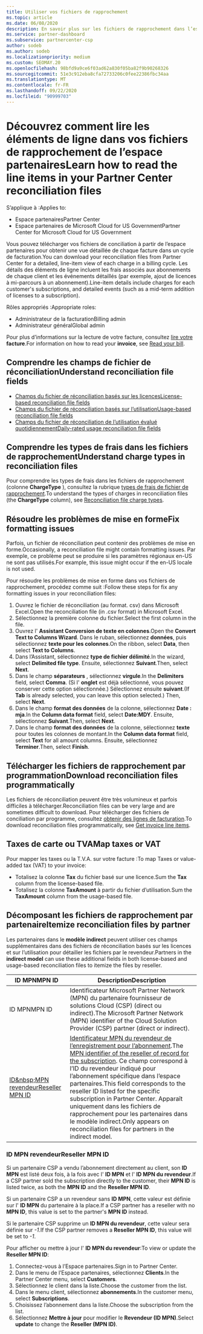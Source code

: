 ```yaml
---
title: Utiliser vos fichiers de rapprochement
ms.topic: article
ms.date: 06/08/2020
description: En savoir plus sur les fichiers de rapprochement dans l’espace partenaires et sur l’interprétation des affichages détaillés des lignes de facturation pour un cycle de facturation donné.
ms.service: partner-dashboard
ms.subservice: partnercenter-csp
author: sodeb
ms.author: sodeb
ms.localizationpriority: medium
ms.custom: SEOMAY.20
ms.openlocfilehash: 98bfd9a9ce6f03ad62a830f05ba82f9b90268326
ms.sourcegitcommit: 51e3c912eba8cfa72733206c0fee22386fbc34aa
ms.translationtype: MT
ms.contentlocale: fr-FR
ms.lasthandoff: 09/22/2020
ms.locfileid: "90999703"
---
```

# <a name="learn-how-to-read-the-line-items-in-your-partner-center-reconciliation-files"></a><span data-ttu-id="cd3c8-103">Découvrez comment lire les éléments de ligne dans vos fichiers de rapprochement de l’espace partenaires</span><span class="sxs-lookup"><span data-stu-id="cd3c8-103">Learn how to read the line items in your Partner Center reconciliation files</span></span>

<span data-ttu-id="cd3c8-104">S’applique à :</span><span class="sxs-lookup"><span data-stu-id="cd3c8-104">Applies to:</span></span>

- <span data-ttu-id="cd3c8-105">Espace partenaires</span><span class="sxs-lookup"><span data-stu-id="cd3c8-105">Partner Center</span></span>
- <span data-ttu-id="cd3c8-106">Espace partenaires de Microsoft Cloud for US Government</span><span class="sxs-lookup"><span data-stu-id="cd3c8-106">Partner Center for Microsoft Cloud for US Government</span></span>

<span data-ttu-id="cd3c8-107">Vous pouvez télécharger vos fichiers de conciliation à partir de l’espace partenaires pour obtenir une vue détaillée de chaque facture dans un cycle de facturation.</span><span class="sxs-lookup"><span data-stu-id="cd3c8-107">You can download your reconciliation files from Partner Center for a detailed, line-item view of each charge in a billing cycle.</span></span> <span data-ttu-id="cd3c8-108">Les détails des éléments de ligne incluent les frais associés aux abonnements de chaque client et les événements détaillés (par exemple, ajout de licences à mi-parcours à un abonnement).</span><span class="sxs-lookup"><span data-stu-id="cd3c8-108">Line-item details include charges for each customer's subscriptions, and detailed events (such as a mid-term addition of licenses to a subscription).</span></span>

<span data-ttu-id="cd3c8-109">Rôles appropriés :</span><span class="sxs-lookup"><span data-stu-id="cd3c8-109">Appropriate roles:</span></span>

- <span data-ttu-id="cd3c8-110">Administrateur de la facturation</span><span class="sxs-lookup"><span data-stu-id="cd3c8-110">Billing admin</span></span>
- <span data-ttu-id="cd3c8-111">Administrateur général</span><span class="sxs-lookup"><span data-stu-id="cd3c8-111">Global admin</span></span>

<span data-ttu-id="cd3c8-112">Pour plus d’informations sur la lecture de votre facture, consultez [lire votre](read-your-bill.md) **facture**.</span><span class="sxs-lookup"><span data-stu-id="cd3c8-112">For information on how to read your **invoice**, see [Read your bill](read-your-bill.md).</span></span>

## <a name="understand-reconciliation-file-fields"></a><span data-ttu-id="cd3c8-113">Comprendre les champs de fichier de réconciliation</span><span class="sxs-lookup"><span data-stu-id="cd3c8-113">Understand reconciliation file fields</span></span>

- [<span data-ttu-id="cd3c8-114">Champs du fichier de réconciliation basés sur les licences</span><span class="sxs-lookup"><span data-stu-id="cd3c8-114">License-based reconciliation file fields</span></span>](license-based-recon-files.md)
- [<span data-ttu-id="cd3c8-115">Champs du fichier de réconciliation basés sur l’utilisation</span><span class="sxs-lookup"><span data-stu-id="cd3c8-115">Usage-based reconciliation file fields</span></span>](usage-based-recon-files.md)
- [<span data-ttu-id="cd3c8-116">Champs du fichier de réconciliation de l’utilisation évalué quotidiennement</span><span class="sxs-lookup"><span data-stu-id="cd3c8-116">Daily-rated usage reconciliation file fields</span></span>](daily-rated-usage-recon-files.md)

## <a name="understand-charge-types-in-reconciliation-files"></a><span data-ttu-id="cd3c8-117">Comprendre les types de frais dans les fichiers de rapprochement</span><span class="sxs-lookup"><span data-stu-id="cd3c8-117">Understand charge types in reconciliation files</span></span>

<span data-ttu-id="cd3c8-118">Pour comprendre les types de frais dans les fichiers de rapprochement (colonne **ChargeType** ), consultez la rubrique [types de frais de fichier de rapprochement](recon-file-charge-types.md).</span><span class="sxs-lookup"><span data-stu-id="cd3c8-118">To understand the types of charges in reconciliation files (the **ChargeType** column), see [Reconciliation file charge types](recon-file-charge-types.md).</span></span>

## <a name="fix-formatting-issues"></a><span data-ttu-id="cd3c8-119">Résoudre les problèmes de mise en forme</span><span class="sxs-lookup"><span data-stu-id="cd3c8-119">Fix formatting issues</span></span>

<span data-ttu-id="cd3c8-120">Parfois, un fichier de réconciliation peut contenir des problèmes de mise en forme.</span><span class="sxs-lookup"><span data-stu-id="cd3c8-120">Occasionally, a reconciliation file might contain formatting issues.</span></span> <span data-ttu-id="cd3c8-121">Par exemple, ce problème peut se produire si les paramètres régionaux en-US ne sont pas utilisés.</span><span class="sxs-lookup"><span data-stu-id="cd3c8-121">For example, this issue might occur if the en-US locale is not used.</span></span>

<span data-ttu-id="cd3c8-122">Pour résoudre les problèmes de mise en forme dans vos fichiers de rapprochement, procédez comme suit :</span><span class="sxs-lookup"><span data-stu-id="cd3c8-122">Follow these steps for fix any formatting issues in your reconciliation files:</span></span>

1. <span data-ttu-id="cd3c8-123">Ouvrez le fichier de réconciliation (au format. csv) dans Microsoft Excel.</span><span class="sxs-lookup"><span data-stu-id="cd3c8-123">Open the reconciliation file (in .csv format) in Microsoft Excel.</span></span>
2. <span data-ttu-id="cd3c8-124">Sélectionnez la première colonne du fichier.</span><span class="sxs-lookup"><span data-stu-id="cd3c8-124">Select the first column in the file.</span></span>
3. <span data-ttu-id="cd3c8-125">Ouvrez l' **Assistant Conversion de texte en colonnes**.</span><span class="sxs-lookup"><span data-stu-id="cd3c8-125">Open the **Convert Text to Columns Wizard**.</span></span> <span data-ttu-id="cd3c8-126">Dans le ruban, sélectionnez **données**, puis sélectionnez **texte pour les colonnes**.</span><span class="sxs-lookup"><span data-stu-id="cd3c8-126">On the ribbon, select **Data**, then select **Text to Columns**.</span></span>
4. <span data-ttu-id="cd3c8-127">Dans l’Assistant, sélectionnez **type de fichier délimité**.</span><span class="sxs-lookup"><span data-stu-id="cd3c8-127">In the wizard, select **Delimited file type**.</span></span> <span data-ttu-id="cd3c8-128">Ensuite, sélectionnez **Suivant**.</span><span class="sxs-lookup"><span data-stu-id="cd3c8-128">Then, select **Next**.</span></span>
5. <span data-ttu-id="cd3c8-129">Dans le champ **séparateurs** , sélectionnez **virgule**.</span><span class="sxs-lookup"><span data-stu-id="cd3c8-129">In the **Delimiters** field, select **Comma**.</span></span> <span data-ttu-id="cd3c8-130">(Si l' **onglet** est déjà sélectionné, vous pouvez conserver cette option sélectionnée.) Sélectionnez ensuite **suivant**.</span><span class="sxs-lookup"><span data-stu-id="cd3c8-130">(If **Tab** is already selected, you can leave this option selected.) Then, select **Next**.</span></span>
6. <span data-ttu-id="cd3c8-131">Dans le champ **format des données** de la colonne, sélectionnez **Date : mja**.</span><span class="sxs-lookup"><span data-stu-id="cd3c8-131">In the **Column data format** field, select **Date:MDY**.</span></span> <span data-ttu-id="cd3c8-132">Ensuite, sélectionnez **Suivant**.</span><span class="sxs-lookup"><span data-stu-id="cd3c8-132">Then, select **Next**.</span></span>
7. <span data-ttu-id="cd3c8-133">Dans le champ **format des données** de la colonne, sélectionnez **texte** pour toutes les colonnes de montant.</span><span class="sxs-lookup"><span data-stu-id="cd3c8-133">In the **Column data format** field, select **Text** for all amount columns.</span></span> <span data-ttu-id="cd3c8-134">Ensuite, sélectionnez **Terminer**.</span><span class="sxs-lookup"><span data-stu-id="cd3c8-134">Then, select **Finish**.</span></span>

## <a name="download-reconciliation-files-programmatically"></a><span data-ttu-id="cd3c8-135">Télécharger les fichiers de rapprochement par programmation</span><span class="sxs-lookup"><span data-stu-id="cd3c8-135">Download reconciliation files programmatically</span></span>

<span data-ttu-id="cd3c8-136">Les fichiers de réconciliation peuvent être très volumineux et parfois difficiles à télécharger.</span><span class="sxs-lookup"><span data-stu-id="cd3c8-136">Reconciliation files can be very large and are sometimes difficult to download.</span></span> <span data-ttu-id="cd3c8-137">Pour télécharger des fichiers de conciliation par programme, consultez [obtenir des lignes de facturation](/partner-center/develop/get-invoiceline-items).</span><span class="sxs-lookup"><span data-stu-id="cd3c8-137">To download reconciliation files programmatically, see [Get invoice line items](/partner-center/develop/get-invoiceline-items).</span></span>

## <a name="map-taxes-or-vat"></a><span data-ttu-id="cd3c8-138">Taxes de carte ou TVA</span><span class="sxs-lookup"><span data-stu-id="cd3c8-138">Map taxes or VAT</span></span>

<span data-ttu-id="cd3c8-139">Pour mapper les taxes ou la T.V.A. sur votre facture :</span><span class="sxs-lookup"><span data-stu-id="cd3c8-139">To map Taxes or value-added tax (VAT) to your invoice:</span></span>

- <span data-ttu-id="cd3c8-140">Totalisez la colonne **Tax** du fichier basé sur une licence.</span><span class="sxs-lookup"><span data-stu-id="cd3c8-140">Sum the **Tax** column from the license-based file.</span></span>
- <span data-ttu-id="cd3c8-141">Totalisez la colonne **TaxAmount** à partir du fichier d’utilisation.</span><span class="sxs-lookup"><span data-stu-id="cd3c8-141">Sum the **TaxAmount** column from the usage-based file.</span></span>

## <a name="itemize-reconciliation-files-by-partner"></a><span data-ttu-id="cd3c8-142">Décomposant les fichiers de rapprochement par partenaire</span><span class="sxs-lookup"><span data-stu-id="cd3c8-142">Itemize reconciliation files by partner</span></span>

<span data-ttu-id="cd3c8-143">Les partenaires dans le **modèle indirect** peuvent utiliser ces champs supplémentaires dans des fichiers de réconciliation basés sur les licences et sur l’utilisation pour détailler les fichiers par le revendeur.</span><span class="sxs-lookup"><span data-stu-id="cd3c8-143">Partners in the **indirect model** can use these additional fields in both license-based and usage-based reconciliation files to itemize the files by reseller.</span></span>

| <span data-ttu-id="cd3c8-144">ID MPN</span><span class="sxs-lookup"><span data-stu-id="cd3c8-144">MPN ID</span></span> | <span data-ttu-id="cd3c8-145">Description</span><span class="sxs-lookup"><span data-stu-id="cd3c8-145">Description</span></span> |
| ------ | ----------- |
| <span data-ttu-id="cd3c8-146">ID MPN</span><span class="sxs-lookup"><span data-stu-id="cd3c8-146">MPN ID</span></span> | <span data-ttu-id="cd3c8-147">Identificateur Microsoft Partner Network (MPN) du partenaire fournisseur de solutions Cloud (CSP) (direct ou indirect).</span><span class="sxs-lookup"><span data-stu-id="cd3c8-147">The Microsoft Partner Network (MPN) identifier of the Cloud Solution Provider (CSP) partner (direct or indirect).</span></span> |
| [<span data-ttu-id="cd3c8-148">ID&amp;nbsp;MPN revendeur</span><span class="sxs-lookup"><span data-stu-id="cd3c8-148">Reseller MPN ID</span></span>](#reseller-mpn-id) | <span data-ttu-id="cd3c8-149">[Identificateur MPN du revendeur de l’enregistrement pour l’abonnement](#reseller-mpn-id).</span><span class="sxs-lookup"><span data-stu-id="cd3c8-149">The [MPN identifier of the reseller of record for the subscription](#reseller-mpn-id).</span></span> <span data-ttu-id="cd3c8-150">Ce champ correspond à l’ID du revendeur indiqué pour l’abonnement spécifique dans l’espace partenaires.</span><span class="sxs-lookup"><span data-stu-id="cd3c8-150">This field corresponds to the reseller ID listed for the specific subscription in Partner Center.</span></span> <span data-ttu-id="cd3c8-151">Apparaît uniquement dans les fichiers de rapprochement pour les partenaires dans le modèle indirect.</span><span class="sxs-lookup"><span data-stu-id="cd3c8-151">Only appears on reconciliation files for partners in the indirect model.</span></span> |

### <a name="reseller-mpn-id"></a><span data-ttu-id="cd3c8-152">ID&nbsp;MPN revendeur</span><span class="sxs-lookup"><span data-stu-id="cd3c8-152">Reseller MPN ID</span></span>

<span data-ttu-id="cd3c8-153">Si un partenaire CSP a vendu l’abonnement directement au client, son **ID MPN** est listé deux fois, à la fois avec l' **ID MPN** et l' **ID MPN du revendeur**.</span><span class="sxs-lookup"><span data-stu-id="cd3c8-153">If a CSP partner sold the subscription directly to the customer, their **MPN ID** is listed twice, as both the **MPN ID** and the **Reseller MPN ID**.</span></span>

<span data-ttu-id="cd3c8-154">Si un partenaire CSP a un revendeur sans **ID MPN**, cette valeur est définie sur l' **ID MPN** du partenaire à la place.</span><span class="sxs-lookup"><span data-stu-id="cd3c8-154">If a CSP partner has a reseller with no **MPN ID**, this value is set to the partner's **MPN ID** instead.</span></span>

<span data-ttu-id="cd3c8-155">Si le partenaire CSP supprime un **ID MPN du revendeur**, cette valeur sera définie sur *-1*.</span><span class="sxs-lookup"><span data-stu-id="cd3c8-155">If the CSP partner removes a **Reseller MPN ID**, this value will be set to *-1*.</span></span>

<span data-ttu-id="cd3c8-156">Pour afficher ou mettre à jour l' **ID MPN du revendeur**:</span><span class="sxs-lookup"><span data-stu-id="cd3c8-156">To view or update the **Reseller MPN ID**:</span></span>

1. <span data-ttu-id="cd3c8-157">Connectez-vous à l’Espace partenaires.</span><span class="sxs-lookup"><span data-stu-id="cd3c8-157">Sign in to Partner Center.</span></span>
2. <span data-ttu-id="cd3c8-158">Dans le menu de l’Espace partenaires, sélectionnez **Clients**.</span><span class="sxs-lookup"><span data-stu-id="cd3c8-158">In the Partner Center menu, select **Customers**.</span></span>
3. <span data-ttu-id="cd3c8-159">Sélectionnez le client dans la liste.</span><span class="sxs-lookup"><span data-stu-id="cd3c8-159">Choose the customer from the list.</span></span>
4. <span data-ttu-id="cd3c8-160">Dans le menu client, sélectionnez **abonnements**.</span><span class="sxs-lookup"><span data-stu-id="cd3c8-160">In the customer menu, select **Subscriptions**.</span></span>
5. <span data-ttu-id="cd3c8-161">Choisissez l’abonnement dans la liste.</span><span class="sxs-lookup"><span data-stu-id="cd3c8-161">Choose the subscription from the list.</span></span>
6. <span data-ttu-id="cd3c8-162">Sélectionnez **Mettre à jour** pour modifier le **Revendeur (ID&nbsp;MPN)**.</span><span class="sxs-lookup"><span data-stu-id="cd3c8-162">Select **update** to change the **Reseller (MPN ID)**.</span></span>